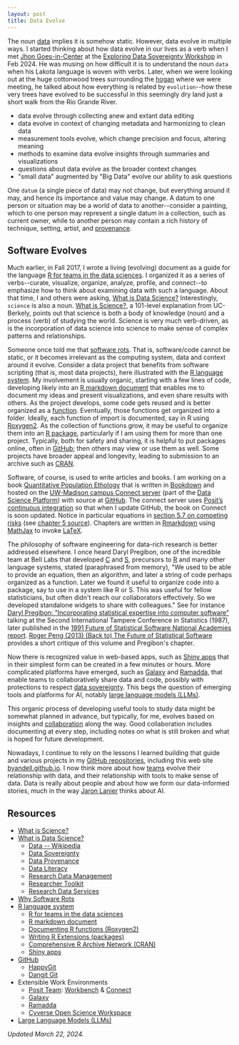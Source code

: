 ```yaml
---
layout: post
title: Data Evolve
---
```


The noun [data](https://en.wikipedia.org/wiki/Data) implies it is somehow static. However, data evolve in multiple ways.
I started thinking about how data evolve in our lives as a verb when I met
[Jhon Goes-in-Center](https://thebrintonmuseum.org/jhon-duane-goes-in-center-2020-brinton-101/)
at the
[Exploring Data Sovereignty Workshop](https://ncar.ucar.edu/exploring-data-sovereignty-workshop) in Feb 2024.
He was musing on how difficult it is to understand the noun `data` when his Lakota language is woven with verbs. Later, when we were looking out at the huge cottonwood trees surrounding the
[hogan](https://www.sipi.edu/pdf/SIPI_Campus_Map.pdf)
where we were meeting, he talked about how everything is related by `evolution`--how these very trees have evolved to be successful in this seemingly dry land just a short walk from the Rio Grande River.

- data evolve through collecting anew and extant data editing
- data evolve in context of changing metadata and harmonizing to clean data
- measurement tools evolve, which change precision and focus, altering meaning
- methods to examine data evolve insights through summaries and visualizations
- questions about data evolve as the broader context changes
- "small data" augmented by "Big Data" evolve our ability to ask questions

One `datum` (a single piece of data) may not change, but everything around it may, and hence its importance and value may change. A datum to one person or situation may be a world of data to another--consider a painting, which to one person may represent a single datum in a collection, such as current owner, while to another person may contain a rich history of technique, setting, artist, and
[provenance](https://www.nnlm.gov/guides/data-glossary/data-provenance).

## Software Evolves

Much earlier, in Fall 2017, I wrote a living (evolving) document as a guide for the language
[R for teams in the data sciences](https://github.com/UW-Madison-DataScience/R_for_data_sciences).
I organized it as a series of verbs--curate, visualize, organize, analyze, profile, and connect--to emphasize how to think about examining data with such a language.
About that time, I and others were asking,
[What is Data Science?](/What-is-Data-Science/)
Interestingly, `science` is also a noun.
[What is Science?](https://undsci.berkeley.edu/understanding-science-101/what-is-science/),
a 101-level explanation from UC-Berkely, points out that science is both a body of knowledge (noun) and a process (verb) of studying the world.
Science is very much verb-driven, as is the incorporation of data science into science to make sense of complex patterns and relationships.

Someone once told me that
[software rots](https://towardsdatascience.com/why-and-how-software-systems-decay-fa7ec83c4ff3).
That is, software/code cannot be static, or it becomes irrelevant as the computing system, data and context around it evolve.
Consider a data project that benefits from software scripting (that is, most data projects),
here illustrated with the
[R language system](https://www.r-project.org/about.html).
My involvement is usually organic, starting with a few lines of code, developing likely into an
[R markdown document](https://rmarkdown.rstudio.com/)
that enables me to document my ideas and present visualizations, and even share results with others.
As the project develops, some code gets reused and is better organized as a
[function](https://www.sciencedirect.com/topics/computer-science/software-function).
Eventually, those functions get organized into a folder.
Ideally, each function of import is documented, say in R using
[Roxygen2](https://kbroman.org/pkg_primer/pages/docs.html).
As the collection of functions grow, it may be useful to organize them into an
[R package](https://cran.r-project.org/doc/manuals/R-exts.html),
particularly if I am using them for more than one project.
Typically, both for safety and sharing, it is helpful to put packages online, often in
[GitHub](https://happygitwithr.com/);
then others may view or use them as well.
Some projects have broader appeal and longevity, leading to submission to an archive such as
[CRAN](https://cran.rstudio.com/).

Software, of course, is used to write articles and books.
I am working on a book
[Quantitative Population Ethology](https://connect.doit.wisc.edu/qpe/)
that is written in
[Bookdown](https://github.com/rstudio/bookdown-demo)
and hosted on the
[UW-Madison campus Connect server](https://connect.doit.wisc.edu/)
(part of the
[Data Science Platform](https://researchci.it.wisc.edu/data-science-platform/))
with source at
[GitHub](https://github.com/byandell/ewing_book).
The connect server uses
[Posit’s continuous integration](https://docs.posit.co/connect/admin/appendix/ci/)
so that when I update GitHub, the book on Connect is soon updated.
Notice in particular equations in
[section 5.7 on competing risks](https://connect.doit.wisc.edu/qpe/event.html#competing-risks-for-life-events)
(see
[chapter 5 source](https://github.com/byandell/ewing_book/blob/main/05-event.Rmd)). Chapters are written in
[Rmarkdown](https://rmarkdown.rstudio.com/)
using
[MathJax](https://www.mathjax.org/)
to invoke
[LaTeX](https://www.latex-project.org/).

The philosophy of software engineering for data-rich research is better addressed elsewhere. I once heard Daryl Pregibon, one of the incredible team at Bell Labs that developed
[C](https://en.wikipedia.org/wiki/C_(programming_language))
and
[S](https://en.wikipedia.org/wiki/S_(programming_language)),
precursors to
[R](https://www.r-project.org/)
and many other language systems,
stated (paraphrased from memory),
"We used to be able to provide an equation, then an algorithm, and later a string of code perhaps organized as a function. Later we found it useful to organize code into a package, say to use in a system like R or S.
This was useful for fellow statisticians, but often didn't reach our
collaborators effectively.
So we developed standalone widgets to share with colleagues."
See for instance
[Daryl Pregibon: "Incorporating statistical expertise into computer software"](https://www.youtube.com/watch?v=8h96LgVpUrI)
talking at the Second International Tampere Conference in Statistics (1987),
later published in the
[1991 Future of Statistical Software National Academies report](https://nap.nationalacademies.org/catalog/1910/the-future-of-statistical-software-proceedings-of-a-forum).
[Roger Peng (2013) (Back to) The Future of Statistical Software](https://simplystatistics.org/posts/2013-10-25-back-to-the-future-of-statistical-software-futureofstats/)
provides a short critique of this volume and Pregibon's chapter.

Now there is recognized value in web-based apps, such as
[Shiny apps](https://shiny.posit.co/r/gallery/)
that in their simplest form can be created in a few minutes or hours.
More complicated platforms have emerged, such as
[Galaxy](https://galaxyproject.org/)
and
[Ramadda](https://ramadda.org/),
that enable teams to collaboratively share data and code, possibly with
protections to respect
[data sovereignty](/Data-Sovereignty/).
This begs the question of emerging tools and platforms for AI, notably 
[large language models (LLMs)](https://medium.com/data-science-at-microsoft/how-large-language-models-work-91c362f5b78f).

This organic process of developing useful tools to study data might be somewhat planned in advance, but typically, for me,
evolves based on insights and
[collaboration](/pages/collaborate/)
along the way.
Good collaboration includes documenting at every step, including notes on what is still
broken and what is hoped for future development.

Nowadays, I continue to rely on the lessons I learned building that guide and various projects in my
[GitHub repositories](https://github.com/byandell),
including this web site
[byandell.github.io](https://github.com/byandell/byandell.github.io).
I now think more about how
[teams](/pages/team/)
evolve their relationship with data,
and their relationship with tools to make sense of data.
Data is really about people and about how we form our data-informed stories,
much in the way
[Jaron Lanier](/Jaron-Lanier-There-is-no-AI/)
thinks about AI.

## Resources

* [What is Science?](https://undsci.berkeley.edu/understanding-science-101/what-is-science/)
* [What is Data Science?](/What-is-Data-Science/)
  * [Data -- Wikipedia](https://en.wikipedia.org/wiki/Data)
  * [Data Sovereignty](/Data-Sovereignty/)
  * [Data Provenance](https://www.nnlm.gov/guides/data-glossary/data-provenance)
  * [Data Literacy](https://data.wisc.edu/data-literacy/)
  * [Research Data Management](https://learn.library.wisc.edu/research-data-management/)
  * [Researcher Toolkit](https://researchertoolkit.wisc.edu/)
  * [Research Data Services](https://researchdata.wisc.edu/)
* [Why Software Rots](https://towardsdatascience.com/why-and-how-software-systems-decay-fa7ec83c4ff3)
* [R language system](https://www.r-project.org/about.html)
  * [R for teams in the data sciences](https://github.com/UW-Madison-DataScience/R_for_data_sciences)
  * [R markdown document](https://rmarkdown.rstudio.com/)
  * [Documenting R functions (Roxygen2)](https://kbroman.org/pkg_primer/pages/docs.html)
  * [Writing R Extensions (packages)](https://cran.r-project.org/doc/manuals/R-exts.html)
  * [Comprehensive R Archive Network (CRAN)](https://cran.rstudio.com/)
  * [Shiny apps](https://shiny.posit.co/r/gallery/)
* [GitHub](https://github.com/)
  * [HappyGit](https://happygitwithr.com/)
  * [Dangit Git](https://dangitgit.com/en)
* Extensible Work Environments
  * [Posit Team](https://posit.co/products/enterprise/team/): [Workbench](https://posit.co/products/enterprise/workbench/) & [Connect](https://posit.co/products/enterprise/connect/)
  * [Galaxy](https://galaxyproject.org/)
  * [Ramadda](https://ramadda.org/)
  * [Cyverse Open Science Workspace](https://cyverse.org/)
* [Large Language Models (LLMs)](https://medium.com/data-science-at-microsoft/how-large-language-models-work-91c362f5b78f)

_Updated March 22, 2024._


